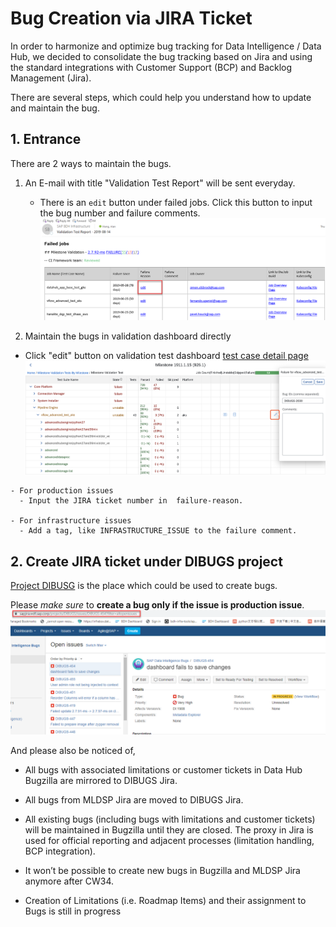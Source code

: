 # Bug Creation via JIRA Ticket

In order to harmonize and optimize bug tracking for Data Intelligence / Data Hub, we decided to consolidate the bug tracking based on Jira and using the standard integrations with Customer Support (BCP) and Backlog Management (Jira).

There are several steps, which could help you understand how to update and maintain the bug.

## 1. Entrance

There are 2 ways to maintain the bugs.
1. An E-mail with title "Validation Test Report" will be sent everyday. 
   - There is an `edit` button under failed jobs. Click this button to input the bug number and failure comments.
   ![entrance.png](../Image/BugCreation/entrance.png)

1.  Maintain the bugs in validation dashboard directly
   - Click "edit" button on validation test dashboard [test case detail page](https://dashboard.datahub.only.sap/index.jsp#/milestonetest/1911.1.15/?deployType=on_premise)
   ![edit_page.png](../Image/BugCreation/edit-page.png)

    - For production issues
      - Input the JIRA ticket number in  failure-reason.

    - For infrastructure issues
      - Add a tag, like INFRASTRUCTURE_ISSUE to the failure comment.

## 2. Create JIRA ticket under DIBUGS project

[Project DIBUSG](https://sapjira.wdf.sap.corp/projects/DIBUGS/issues) is the place which could be used to create bugs.

Please _make sure_ to **create a bug only if the issue is production issue**.
![bug_project.png](../Image/BugCreation/bug_project.png)

And please also be noticed of,

   - All bugs with associated limitations or customer tickets in Data Hub Bugzilla are mirrored to DIBUGS Jira.

   - All bugs from MLDSP Jira are moved to DIBUGS Jira.

   - All existing bugs (including bugs with limitations and customer tickets) will be maintained in Bugzilla until they are closed. The proxy in Jira is used for official reporting and adjacent processes (limitation handling, BCP integration).

   - It won’t be possible to create new bugs in Bugzilla and MLDSP Jira anymore after CW34.

   - Creation of Limitations (i.e. Roadmap Items) and their assignment to Bugs is still in progress

